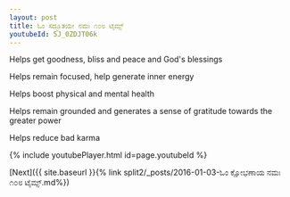 ```yaml
---
layout: post
title: ಓಂ ಸದ್ಭೂತಯೇ ನಮಃ ೧೦೮ ಟೈಮ್ಸ್
youtubeId: 5J_0ZDJT06k
---
```

 
 
Helps get goodness, bliss and peace and God's blessings
 
Helps remain focused, help generate inner energy 
 
Helps boost physical and mental health 
 
Helps remain grounded and generates a sense of gratitude towards the greater power 
 
Helps reduce bad karma
 
 
 
 


{% include youtubePlayer.html id=page.youtubeId %}
 
[Next]({{ site.baseurl }}{% link  split2/_posts/2016-01-03-ಓಂ ಕ್ಷೋಭಣಾಯ ನಮಃ ೧೦೮ ಟೈಮ್ಸ್.md%})
 
